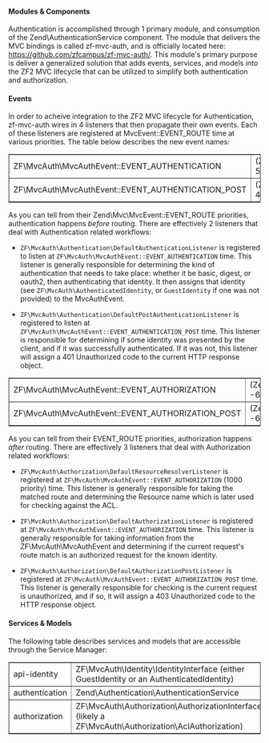 #### Modules & Components

Authentication is accomplished through 1 primary module, and consumption of the 
Zend\AuthenticationService component.  The module that delivers the MVC bindings is called 
zf-mvc-auth, and is officially located here: https://github.com/zfcampus/zf-mvc-auth/.  This 
module's primary purpose is deliver a generalized solution that adds events, services, and models 
into the ZF2 MVC lifecycle that can be utilized to simplify both authentication and authorization.

#### Events

In order to acheive integration to the ZF2 MVC lifecycle for Authentication, zf-mvc-auth wires in 4 
listeners that then propagate their own events.  Each of these listeners are registered at 
MvcEvent::EVENT_ROUTE time at various priorities.  The table below describes the new event names:

<table border=1>
    <tr>
        <td>ZF\MvcAuth\MvcAuthEvent::EVENT_AUTHENTICATION</td>
        <td>(Zend\Mvc\MvcEvent::EVENT_ROUTE, 500)</td>
    </tr>
    <tr>
        <td>ZF\MvcAuth\MvcAuthEvent::EVENT_AUTHENTICATION_POST</td>
        <td>(Zend\Mvc\MvcEvent::EVENT_ROUTE, 499)</td>
    </tr>
</table>

As you can tell from their Zend\Mvc\MvcEvent::EVENT_ROUTE priorities, authentication happens 
*before* routing.  There are effectively 2 listeners that deal with Authentication related 
workflows:

* `ZF\MvcAuth\Authentication\DefaultAuthenticationListener` is registered to listen at 
  `ZF\MvcAuth\MvcAuthEvent::EVENT_AUTHENTICATION` time.  This listener is generally responsible for 
  determining the kind of authentication that needs to take place: whether it be basic, digest, or 
  oauth2, then authenticating that identity.  It then assigns that identity (see 
  `ZF\MvcAuth\AuthenticatedIdentity`, or `GuestIdentity` if one was not provided) to the
  MvcAuthEvent.

* `ZF\MvcAuth\Authentication\DefaultPostAuthenticationListener` is registered to listen at
  `ZF\MvcAuth\MvcAuthEvent::EVENT_AUTHENTICATION_POST` time.  This listener is responsible for 
  determining if some identity was presented by the client, and if it was successfully
  authenticated. If it was not, this listener will assign a 401 Unauthorized code to the current
  HTTP response object.

<table border=1>
    <tr>
        <td>ZF\MvcAuth\MvcAuthEvent::EVENT_AUTHORIZATION</td>
        <td>(Zend\Mvc\MvcEvent::EVENT_ROUTE, -600)</td>
    </tr>
    <tr>
        <td>ZF\MvcAuth\MvcAuthEvent::EVENT_AUTHORIZATION_POST</td>
        <td>(Zend\Mvc\MvcEvent::EVENT_ROUTE, -601)</td>
    </tr>
</table>

As you can tell from their EVENT_ROUTE priorities, authorization happens *after* routing.  There 
are effectively 3 listeners that deal with Authorization related workflows:

* `ZF\MvcAuth\Authorization\DefaultResourceResolverListener` is registered at 
  `ZF\MvcAuth\MvcAuthEvent::EVENT_AUTHORIZATION` (1000 priority) time.  This listener is generally 
  responsible for taking the matched route and determining the Resource name which is later used for checking against the ACL.

* `ZF\MvcAuth\Authorization\DefaultAuthorizationListener` is registered at 
  `ZF\MvcAuth\MvcAuthEvent::EVENT_AUTHORIZATION` time.  This listener is generally responsible for 
  taking information from the ZF\MvcAuth\MvcAuthEvent and determining if the current request's route 
  match is an authorized request for the known identity.

* `ZF\MvcAuth\Authorization\DefaultAuthorizationPostListener` is registered at 
`ZF\MvcAuth\MvcAuthEvent::EVENT_AUTHORIZATION_POST` time.  This listener is generally responsible 
for checking is the current request is unauthorized, and if so, it will assign a 403 Unauthorized 
code to the HTTP response object.

#### Services & Models

The following table describes services and models that are accessible through the Service Manager:

<table border=1>
    <tr>
        <td>api-identity</td>
        <td>ZF\MvcAuth\Identity\IdentityInterface (either GuestIdentity or an 
AuthenticatedIdentity)</td>
    </tr>
    <tr>
        <td>authentication</td>
        <td>Zend\Authentication\AuthenticationService</td>
    </tr>
    <tr>
        <td>authorization</td>
        <td>ZF\MvcAuth\Authorization\AuthorizationInterface (likely a 
ZF\MvcAuth\Authorization\AclAuthorization)</td>
    </tr>
</table>
